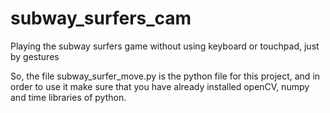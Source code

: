 # subway_surfers_cam
Playing the subway surfers game without using keyboard or touchpad, just by gestures

So, the file subway_surfer_move.py is the python file for this project, and in order to use it make sure that you have already installed openCV, numpy and time libraries of python.
